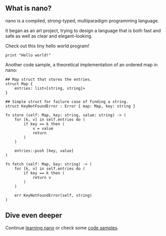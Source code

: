 ## What is nano?

nano is a compiled, strong-typed, multiparadigm programming language.

It began as an art project, trying to design a language that is both fast and safe as well as clear and elegant-looking.

Check out this tiny hello world program!

```nano
print "Hello world!"
```

Another code sample, a theoretical implementation of an ordered map in nano:

```nano
## Map struct that stores the entries.
struct Map {
	entries: list<[string, string]>
}

## Simple struct for failure case of finding a string.
struct KeyNotFoundError : Error { map: Map, key: string }

fn store (self: Map, key: string, value: string) -> (
	for [k, v] in self.entries do (
		if key == k then (
			v = value
			return
		)
	)

	entries::push [key, value]
)

fn fetch (self: Map, key: string) -> (
	for [k, v] in self.entries do (
		if key == k then (
			return v
		)
	)

	err KeyNotFoundError(self, string)
)
```

## Dive even deeper

Continue [learning nano](./?article=introduction) or check some [code samples](./?article=code_samples).

